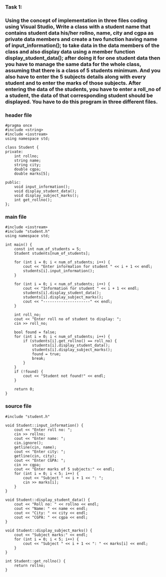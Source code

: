 ### Task 1: 
 
### Using the concept of implementation in three files coding using Visual Studio, Write a class with a student name that contains student data his/her rollno, name, city and cgpa as private data members and create a two function having name of input_information(); to take data in the data members of the class and also display data using a member function display_student_data(); after doing it for one student data then you have to manage the same data for the whole class, assuming that there is a class of 5 students minimum. And you also have to enter the 5 subjects details along with every student and to enter the marks of those subjects. After entering the data of the students, you have to enter a roll_no of a student, the data of that corresponding student should be displayed. You have to do this program in three different files.

### header file
```
#pragma once
#include <string>
#include <iostream>
using namespace std;

class Student {
private:
    int rollno;
    string name;
    string city;
    double cgpa;
    double marks[5];

public:
    void input_information();
    void display_student_data();
    void display_subject_marks();
    int get_rollno();
};
```
### main file
```
#include <iostream>
#include "student.h"
using namespace std;

int main() {
    const int num_of_students = 5;
    Student students[num_of_students];

    for (int i = 0; i < num_of_students; i++) {
        cout << "Enter information for student " << i + 1 << endl;
        students[i].input_information();
    }

    for (int i = 0; i < num_of_students; i++) {
        cout << "Information for student " << i + 1 << endl;
        students[i].display_student_data();
        students[i].display_subject_marks();
        cout << "---------------------" << endl;
    }

    int roll_no;
    cout << "Enter roll no of student to display: ";
    cin >> roll_no;

    bool found = false;
    for (int i = 0; i < num_of_students; i++) {
        if (students[i].get_rollno() == roll_no) {
            students[i].display_student_data();
            students[i].display_subject_marks();
            found = true;
            break;
        }
    }
    if (!found) {
        cout << "Student not found!" << endl;
    }

    return 0;
}

```
### source file
```
#include "student.h"

void Student::input_information() {
    cout << "Enter roll no: ";
    cin >> rollno;
    cout << "Enter name: ";
    cin.ignore();
    getline(cin, name);
    cout << "Enter city: ";
    getline(cin, city);
    cout << "Enter CGPA: ";
    cin >> cgpa;
    cout << "Enter marks of 5 subjects:" << endl;
    for (int i = 0; i < 5; i++) {
        cout << "Subject " << i + 1 << ": ";
        cin >> marks[i];
    }
}

void Student::display_student_data() {
    cout << "Roll no: " << rollno << endl;
    cout << "Name: " << name << endl;
    cout << "City: " << city << endl;
    cout << "CGPA: " << cgpa << endl;
}

void Student::display_subject_marks() {
    cout << "Subject marks:" << endl;
    for (int i = 0; i < 5; i++) {
        cout << "Subject " << i + 1 << ": " << marks[i] << endl;
    }
}

int Student::get_rollno() {
    return rollno;
}

```
